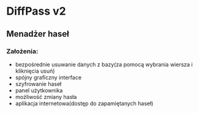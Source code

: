# DiffPass v2
## Menadżer haseł

### Założenia:
- bezpośrednie usuwanie danych z bazy(za pomocą wybrania wiersza i kliknięcia usuń)
- spójny graficzny interface
- szyfrowanie haseł
- panel użytkownika
- możliwość zmiany hasła
- aplikacja internetowa(dostęp do zapamiętanych haseł)
